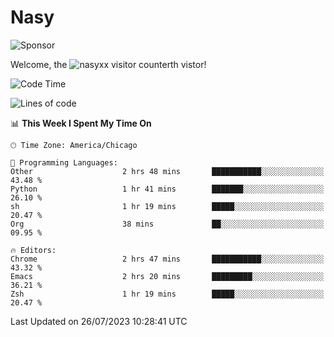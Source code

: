 # Nasy

<!--
<p align="center">
<img height="200" src="https://github-readme-stats.vercel.app/api?username=nasyxx&count_private=true&show_icons=true&theme=dracula&include_all_commits=true"/>
<img height="200" src="https://github-readme-stats.vercel.app/api/top-langs/?username=nasyxx&theme=dracula&hide=html,jupyter+notebook&count_private=true&show_icons=true"/>
</p>

  
----------------
-->

![Sponsor](https://img.shields.io/static/v1.svg?label=Sponsor&message=%E2%9D%A4&logo=GitHub&style=flat&color=pink)
 
Welcome, the ![nasyxx visitor counter](https://count.getloli.com/get/@nasyxx?theme=rule34)th vistor!
 
<!--START_SECTION:waka-->
![Code Time](http://img.shields.io/badge/Code%20Time-3%2C606%20hrs%2038%20mins-blue)

![Lines of code](https://img.shields.io/badge/From%20Hello%20World%20I%27ve%20Written-6.3%20million%20lines%20of%20code-blue)

📊 **This Week I Spent My Time On** 

```text
🕑︎ Time Zone: America/Chicago

💬 Programming Languages: 
Other                    2 hrs 48 mins       ███████████░░░░░░░░░░░░░░   43.48 % 
Python                   1 hr 41 mins        ███████░░░░░░░░░░░░░░░░░░   26.10 % 
sh                       1 hr 19 mins        █████░░░░░░░░░░░░░░░░░░░░   20.47 % 
Org                      38 mins             ██░░░░░░░░░░░░░░░░░░░░░░░   09.95 % 

🔥 Editors: 
Chrome                   2 hrs 47 mins       ███████████░░░░░░░░░░░░░░   43.32 % 
Emacs                    2 hrs 20 mins       █████████░░░░░░░░░░░░░░░░   36.21 % 
Zsh                      1 hr 19 mins        █████░░░░░░░░░░░░░░░░░░░░   20.47 % 
```


 Last Updated on 26/07/2023 10:28:41 UTC
<!--END_SECTION:waka-->

<!-- ![visitors](https://visitor-badge.laobi.icu/badge?page_id=nasyxx.nasyxx) -->
